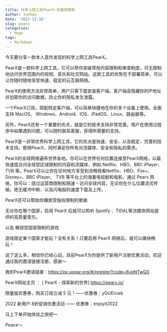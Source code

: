 ```yaml
---
title: 科学上网工具PearX-你值得拥有
author: Junhao
date: '2022-12-16'
slug: pearx
categories:
  - Hugo
tags:
  - Markdown
---
```

今天要分享一款本人意外发现的科学上网工具PearX。

PearX是一款科学上网工具，它可以帮你突破常规内容限制和审查制度，可无限制地访问世界范围内的视频、音乐和社交网站。这款工具的优势在于部署简单，可以让你随时随地享受快速、稳定的云互联网络。

PearX的使用方法非常简单，用户只需下载安装客户端，客户端会隐藏你的IP地址并加密你的访问数据，防止你的隐私发生泄露。

一个PearX订阅，搭配特定客户端，可以简单快捷地在你的多个设备上使用。全面支持 MacOS、 Windows、Android、IOS、iPadOS、Linux、路由器等。

另外，PearX还有一个重要的优点，就是它的技术支持非常完善。用户在使用过程序中如果遇到问题，可以随时联系客服，获得所需要的支持。

PearX是一非常优秀科学上网工具，它的优点是快速、安全、以及稳定、完善的技术支持。使用PearX，同时满足你所有对流媒体、安全和隐私的需求。

PearX的全球网络遍布世界各地。你可以在世界任何位置连接至PearX网络，以最快速度访问全球受区域限制的内容和流媒体，例如 Netflix、HBO、BBC iPlayer、TVB 等。PearX可以让你在任何地方享受到流畅观看Netflix、HBO、Fox+、Disney+、BBC iPlayer、 TVB 等平台上的海量电视剧和电影。通过 Pearx 网络，你可以：绕过运营商限制和限速丶访问全球内容，无论你在什么位置流式传输，绝无缓冲中断、以及闪电般的速度下载及上传。



PearX还可以帮助你播放受版权限制的歌曲

无论你在哪个国家，启用 PearX 后就可以聆听 Spotify 、TIDAL等流媒体网站提供的高质量音乐。

以及 解锁受国家限制的游戏

游戏限定某个国家才能玩？没有关系！只要启用 PearX 网络后，就可以痛快畅玩！



说了这么多，相信你已经心动，目前PearX为你提供了新用户注册优惠活动，欢迎通过我的邀请链接注册，感谢～

我的PearX邀请链接：https://px.upear.org/#/register?code=6vqNTwQ0

PearX网站主页 ： [ PearX - 探索新的世界]  https://pearx.io/

限量版优惠券，购买订阅立减 5 元！——优惠券：yGUEicwb

2022 新用户 8折促销优惠活动 —— 优惠券：enjoyit2022

马上下单开始体验之旅吧～

Peace～